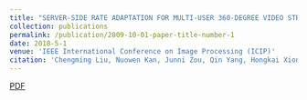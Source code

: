 ```yaml
---
title: "SERVER-SIDE RATE ADAPTATION FOR MULTI-USER 360-DEGREE VIDEO STREAMING"
collection: publications
permalink: /publication/2009-10-01-paper-title-number-1
date: 2018-5-1
venue: 'IEEE International Conference on Image Processing (ICIP)'
citation: 'Chengming Liu, Nuowen Kan, Junni Zou, Qin Yang, Hongkai Xiong, "SERVER-SIDE RATE ADAPTATION FOR MULTI-USER 360-DEGREE VIDEO STREAMING",accepted by IEEE International Conference on Image Processing (ICIP’2018).'
---
```

[PDF](http://QinYang12.github.io/files/icip-18.pdf)
